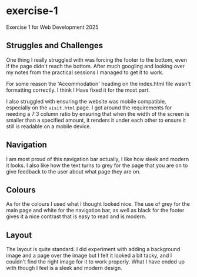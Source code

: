 # exercise-1
Exercise 1 for Web Development 2025

## Struggles and Challenges

One thing I really struggled with was forcing the footer to the bottom, even if the page didn't reach the bottom. After much googling and looking over my notes from the practical sessions I managed to get it to work. 

For some reason the 'Accommodation' heading on the index.html file wasn't formatting correctly. I think I Have fixed it for the most part.

I also struggled with ensuring the website was mobile compatible, especially on the `visit.html` page. I got around the requirements for needing a 7:3 column ratio by ensuring that when the width of the screen is smaller than a specified amount, it renders it under each other to ensure it still is readable on a mobile device. 

## Navigation

I am most proud of this navigation bar actually, I like how sleek and modern it looks. I also like how the text turns to grey for the page that you are on to give feedback to the user about what page they are on.

## Colours

As for the colours I used what I thought looked nice. The use of grey for the main page and white for the navigation bar, as well as black for the footer gives it a nice contrast that is easy to read and is modern. 

## Layout

The layout is quite standard. I did experiment with adding a background image and a page over the image but I felt it looked a bit tacky, and I couldn't find the right image for it to work properly. What I have ended up with though I feel is a sleek and modern design.
